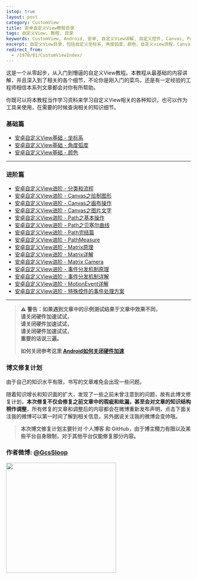 ```yaml
---
istop: true
layout: post
category: CustomView
title: 安卓自定义View教程目录
tags: 自定义View, 教程, 目录
keywords: CustomView, Android, 安卓, 自定义View详解, 自定义控件, Canvas, Path, 贝塞尔曲线, PathMeasure, Matrix, 教程
excerpt: 自定义View目录，包括自定义坐标系，角度弧度，颜色，自定义view流程，Canvas，Path，PathMeasure，贝塞尔曲线，Matrix，2D绘图等相关内容。
redirect_from:
  - /1970/01/CustomViewIndex/
---
```


这是一个从零起步，从入门到懵逼的自定义View教程。本教程从最基础的内容讲解，并且深入到了相关的各个细节，不论你是刚入门的菜鸟，还是有一定经验的工程师相信本系列文章都会对你有所帮助。

你既可以将本教程当作学习资料来学习自定义View相关的各种知识，也可以作为工具来使用，在需要的时候查询相关的知识细节。


### 基础篇

* [安卓自定义View基础 - 坐标系](http://www.hxmeie.cn/customview/CoordinateSystem)
* [安卓自定义View基础 - 角度弧度](http://www.hxmeie.cn/customview/AngleAndRadian)
* [安卓自定义View基础 - 颜色](http://www.hxmeie.cn/customview/Color)

*******

### 进阶篇

* [安卓自定义View进阶 - 分类和流程](http://www.hxmeie.cn/customview/CustomViewProcess)  
* [安卓自定义View进阶 - Canvas之绘制图形](http://www.hxmeie.cn/customview/Canvas_BasicGraphics)  
* [安卓自定义View进阶 - Canvas之画布操作](http://www.hxmeie.cn/customview/Canvas_Convert)  
* [安卓自定义View进阶 - Canvas之图片文字](http://www.hxmeie.cn/customview/Canvas_PictureText)  
* [安卓自定义View进阶 - Path之基本操作](http://www.hxmeie.cn/customview/Path_Basic)  
* [安卓自定义View进阶 - Path之贝塞尔曲线](http://www.hxmeie.cn/customview/Path_Bezier)  
* [安卓自定义View进阶 - Path完结篇](http://www.hxmeie.cn/customview/Path_Over)  
* [安卓自定义View进阶 - PathMeasure](http://www.hxmeie.cn/customview/Path_PathMeasure)  
* [安卓自定义View进阶 - Matrix原理](http://www.hxmeie.cn/customview/Matrix_Basic)  
* [安卓自定义View进阶 - Matrix详解](http://www.hxmeie.cn/customview/Matrix_Method)  
* [安卓自定义View进阶 - Matrix Camera](http://www.hxmeie.cn/customview/matrix-3d-camera)  
* [安卓自定义View进阶 - 事件分发机制原理](http://www.hxmeie.cn/customview/dispatch-touchevent-theory)  
* [安卓自定义View进阶 - 事件分发机制详解](http://www.hxmeie.cn/customview/dispatch-touchevent-source)  
* [安卓自定义View进阶 - MotionEvent详解](http://www.hxmeie.cn/customview/motionevent)  
* [安卓自定义View进阶 - 特殊控件的事件处理方案](http://www.hxmeie.cn/customview/touch-matrix-region)  


*****

> **⚠️ 警告：如果遇到文章中的示例测试结果于文章中效果不同，**  
> **请关闭硬件加速试试，**  
> **请关闭硬件加速试试，**  
> **请关闭硬件加速试试，**  
> **重要的话说三遍。**  
>
> **如何关闭参考这里 [Android如何关闭硬件加速](https://github.com/GcsSloop/AndroidNote/issues/7)**

### 博文修复计划

由于自己的知识水平有限，书写的文章难免会出现一些问题。

随着知识增长和知识面的扩大，发现了一些之前未曾注意到的问题，故有此博文修复计划，**本次修复不仅会修复之前文章中的瑕疵和纰漏，甚至会对文章的知识结构稍作调整**，所有修复的文章和调整后的内容都会在微博重新发布声明，点击下面关注我的微博可以第一时间了解到相关信息，另外据说关注我的微博会变帅哦。

> **本次博文修复计划主要针对 个人博客 和 GitHub，由于博主精力有限以及某些平台自身限制，对于其他平台仅能修复部分内容。**

### 作者微博: [@GcsSloop](http://weibo.com/GcsSloop)

<a href="http://www.hxmeie.cn/info/about/" target="_blank"> <img src="http://ww4.sinaimg.cn/large/005Xtdi2gw1f1qn89ihu3j315o0dwwjc.jpg"  width="300" style="display:inline;"/> </a>
